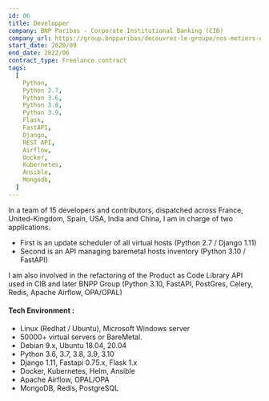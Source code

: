 ```yaml
---
id: 06
title: Developper
company: BNP Paribas - Corporate Institutional Banking (CIB)
company_url: https://group.bnpparibas/decouvrez-le-groupe/nos-metiers-et-expertises/corporate-institutional-banking
start_date: 2020/09
end_date: 2022/06
contract_type: Freelance contract
tags:
  [
    Python,
    Python 2.7,
    Python 3.6,
    Python 3.8,
    Python 3.9,
    Flask,
    FastAPI,
    Django,
    REST API,
    Airflow,
    Docker,
    Kubernetes,
    Ansible,
    Mongodb,
  ]
---
```


In a team of 15 developers and contributors, dispatched across France, United-Kingdom, Spain, USA, India and China, I am in charge of two applications.

- First is an update scheduler of all virtual hosts (Python 2.7 / Django 1.11)
- Second is an API managing baremetal hosts inventory (Python 3.10 / FastAPI)

I am also involved in the refactoring of the Product as Code Library API used in CIB and later BNPP Group (Python 3.10, FastAPI, PostGres, Celery, Redis, Apache Airflow, OPA/OPAL)

#### Tech Environment :

- Linux (Redhat / Ubuntu), Microsoft Windows server
- 50000+ virtual servers or BareMetal.
- Debian 9.x, Ubuntu 18.04, 20.04
- Python 3.6, 3.7, 3.8, 3.9, 3.10
- Django 1.11, Fastapi 0.75.x, Flask 1.x
- Docker, Kubernetes, Helm, Ansible
- Apache Airflow, OPAL/OPA
- MongoDB, Redis, PostgreSQL